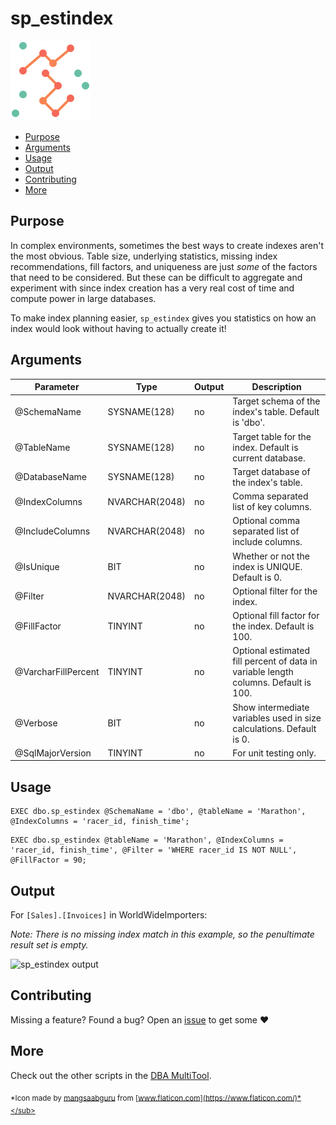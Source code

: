 # sp_estindex

![sp_estindex constellation logo](assets/constellation.png "sp_estindex constellation logo")

* [Purpose](#purpose)
* [Arguments](#arguments)
* [Usage](#usage)
* [Output](#output)
* [Contributing](#contributing)
* [More](#more)

## Purpose

In complex environments, sometimes the best ways to create indexes aren't
the most obvious. Table size, underlying statistics, missing index
recommendations, fill factors, and uniqueness are just *some* of the
factors that need to be considered. But these can be difficult to
aggregate and experiment with since index creation has a very real
cost of time and compute power in large databases.

To make index planning easier, `sp_estindex` gives you statistics on
how an index would look without having to actually create it!

## Arguments

| Parameter | Type | Output | Description |
| --- | --- | --- | --- |
| @SchemaName | SYSNAME(128) | no | Target schema of the index's table. Default is 'dbo'. |
| @TableName | SYSNAME(128) | no | Target table for the index. Default is current database. |
| @DatabaseName | SYSNAME(128) | no | Target database of the index's table. |
| @IndexColumns | NVARCHAR(2048) | no | Comma separated list of key columns. |
| @IncludeColumns | NVARCHAR(2048) | no | Optional comma separated list of include columns. |
| @IsUnique | BIT | no | Whether or not the index is UNIQUE. Default is 0. |
| @Filter | NVARCHAR(2048) | no | Optional filter for the index. |
| @FillFactor | TINYINT | no | Optional fill factor for the index. Default is 100. |
| @VarcharFillPercent | TINYINT | no | Optional estimated fill percent of data in variable length columns. Default is 100. |
| @Verbose | BIT | no | Show intermediate variables used in size calculations. Default is 0. |
| @SqlMajorVersion | TINYINT | no | For unit testing only. |

## Usage

```tsql
EXEC dbo.sp_estindex @SchemaName = 'dbo', @tableName = 'Marathon', @IndexColumns = 'racer_id, finish_time';
```

```tsql
EXEC dbo.sp_estindex @tableName = 'Marathon', @IndexColumns = 'racer_id, finish_time', @Filter = 'WHERE racer_id IS NOT NULL', @FillFactor = 90;
```

## Output

For `[Sales].[Invoices]` in WorldWideImporters:

*Note: There is no missing index match in this example,
so the penultimate result set is empty.*

![sp_estindex output](assets/sp_estindex_output.png)

## Contributing

Missing a feature? Found a bug? Open an [issue][issue] to get some :heart:

## More

Check out the other scripts in the [DBA MultiTool][tool].

<sub>*Icon made by [mangsaabguru](https://www.flaticon.com/authors/mangsaabguru)
from [www.flaticon.com](https://www.flaticon.com/)*</sub>

[tool]: http://dba-multitool.org
[issue]: https://github.com/LowlyDBA/dba-multitool/issues
